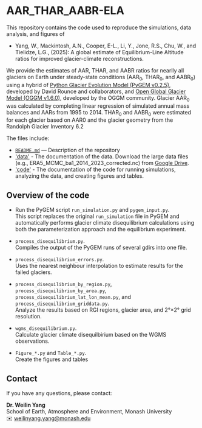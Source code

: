 # AAR_THAR_AABR-ELA
This repository contains the code used to reproduce the simulations, data analysis, and figures of
- Yang, W., Mackintosh, A.N., Cooper, E-L., Li, Y., Jone, R.S., Chu, W., and Tielidze, L.G., (2025): A global estimate of Equilibrium-Line Altitude ratios for improved glacier-climate reconstructions.

We provide the estimates of AAR, THAR, and AABR ratios for nearlly all glaciers on Earth under steady-state conditions (AAR<sub>0</sub>, THAR<sub>0</sub>, and AABR<sub>0</sub>) using a hybrid of [Python Glacier Evolution Model (PyGEM v0.2.5)](https://github.com/PyGEM-Community/PyGEM/releases/tag/v0.2.0), developed by David Rounce and collaborators, and [Open Global Glacier Model (OGGM v1.6.0)](https://github.com/OGGM/oggm/releases/tag/v1.6.0), developed by the OGGM community. Glacier AAR<sub>0</sub> was calculated by completing linear regression of simulated annual mass balances and AARs from 1995 to 2014. THAR<sub>0</sub> and AABR<sub>0</sub> were estimated for each glacier based on AAR0 and the glacier geometry from the Randolph Glacier Inventory 6.2 

The files include:
- [`README.md`](README.md) — Description of the repository
- ['data'](data) - The documentation of the data. Download the large data files (e.g., ERA5_MCMC_ba1_2014_2023_corrected.nc) from [Google Drive](https://drive.google.com/drive/folders/19rjAJm0g4HR1njfsnJD7jJr7Khg-5TN9?usp=share_link).
- ['code'](code) - The documentation of the code for running simulations, analyzing the data, and creating figures and tables.

## Overview of the code
- Run the PyGEM script `run_simulation.py` and `pygem_input.py`. <br>
  This script replaces the original `run_simulation` file in PyGEM and automatically performs glacier climate disequilibrium calculations using both the parameterization approach and the equilibrium experiment.

- `process_disequilibrium.py`. <br>
  Compiles the output of the PyGEM runs of several gdirs into one file.
  
- `process_disequilibrium_errors.py`. <br>
  Uses the nearest neighbour interpolation to estimate results for the failed glaciers.
  
- `process_disequilibrium_by_region.py`, `process_disequilibrium_by_area.py`, `process_disequilibrium_lat_lon_mean.py`, and `process_disequilibrium_griddata.py`. <br>
  Analyze the results based on RGI regions, glacier area, and 2°×2° grid resolution.

- `wgms_disequilibrium.py`. <br>
  Calculate glacier climate disequilbirium based on the WGMS observations.

- `Figure_*.py` and `Table_*.py`. <br>
  Create the figures and tables

## Contact

If you have any questions, please contact:

**Dr. Weilin Yang**  
School of Earth, Atmosphere and Environment, Monash University  <br>
✉️ weilinyang.yang@monash.edu
